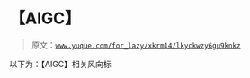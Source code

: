 # 【AIGC】

> 原文：[`www.yuque.com/for_lazy/xkrm14/lkyckwzy6gu9knkz`](https://www.yuque.com/for_lazy/xkrm14/lkyckwzy6gu9knkz)

以下为：【AIGC】相关风向标

